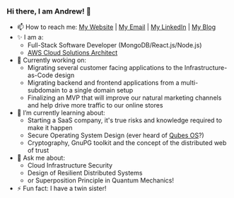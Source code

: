 ### Hi there, I am Andrew! 👋

- 📫 How to reach me: [My Website](https://arkadyt.dev) | [My Email](mailto:github.mail.fpr@arkadyt.dev) | [My LinkedIn](https://linkedin.com/in/iamarkadyt) | [My Blog](https://medium.com/@iamarkadyt)
- ✨ I am a:
    * Full-Stack Software Developer (MongoDB/React.js/Node.js)
    * [AWS Cloud Solutions Architect](https://bit.ly/2JXw6Nr)
- 🔭 Currently working on:
    * Migrating several customer facing applications to the Infrastructure-as-Code design
    * Migrating backend and frontend applications from a multi-subdomain to a single domain setup
    * Finalizing an MVP that will improve our natural marketing channels and help drive more traffic to our online stores
- 🌱 I’m currently learning about:
    * Starting a SaaS company, it's true risks and knowledge required to make it happen
    * Secure Operating System Design (ever heard of [Qubes OS](https://www.qubes-os.org/)?)
    * Cryptography, GnuPG toolkit and the concept of the distributed web of trust
- 💬 Ask me about:
    * Cloud Infrastructure Security
    * Design of Resilient Distributed Systems
    * or Superposition Principle in Quantum Mechanics!
- ⚡ Fun fact: I have a twin sister!
